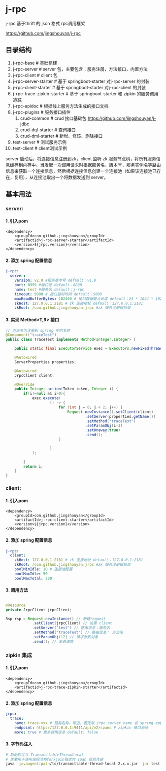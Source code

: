 # j-rpc
j-rpc 基于thrift 的 json 格式 rpc调用框架

https://github.com/jingshouyan/j-rpc


## 目录结构

1. j-rpc-base # 基础组建
2. j-rpc-server # server 包，主要包含：服务注册，方法接口，内置方法
3. j-rpc-client # client 包
4. j-rpc-server-starter # 基于 springboot-starter 对j-rpc-server 的封装
5. j-rpc-client-starter # 基于 springboot-starter 对j-rpc-client 的封装
6. j-rpc-trace-zipkin-starter # 基于 springboot-starter 和 zipkin 的服务调用追踪
7. j-rpc-apidoc # 根据线上服务方法生成的接口文档
8. j-rpc-plugins # 服务接口插件
   1. crud-common # crud 接口基础包 https://github.com/jingshouyan/j-jdbc
   2. crud-dql-starter # 查询接口
   3. crud-dml-starter # 新增、修该、删除接口
9. test-server # 测试服务示例
10. test-client # client测试示例


server 启动后，将连接信息注册到zk，client 监听 zk 服务节点树，将所有服务信息缓存到内存中。当发起一次调用请求时根据服务名，版本号，服务实例名等路由信息来获取一个连接信息，然后根据连接信息创建一个连接池（如果该连接池已存在，复用），从连接池取出一个将数据发送到 server。

## 基本用法

### server:

#### 1. 引入pom
```mvn
<dependency>
    <groupId>com.github.jingshouyan</groupId>
    <artifactId>j-rpc-server-starter</artifactId>
    <version>${jrpc.version}</version>
</dependency>
```

#### 2. 添加 spring 配置信息
```yaml
j-rpc:
  server:
    version: v2.0 #服务版本号 default：v1.0
    port: 8999 #端口号 default：8888
    name: test #服务名 default：j-rpc
    timeout: 5000 # 接口超时时间 default：5000
    maxReadBufferBytes: 102400 # 接口数据最大长度 default：25 * 1024 * 1024 （25MB）
    zkHost: 127.0.0.1:2181 # zk 连接地址 default：127.0.0.1:2181
    zkRoot: /com.github.jingshouyan.jrpc #zk 服务注册根目录

```

#### 3. 实现 Method<T,R> 接口
```java
// 方法名为注册到 spring 中的名称
@Component("traceTest")
public class TraceTest implements Method<Integer,Integer> {

    public static final ExecutorService exec = Executors.newFixedThreadPool(20,new ThreadFactoryBuilder().setNameFormat("exec-%d").build());

    @Autowired
    ServerProperties properties;

    @Autowired
    JrpcClient client;

    @Override
    public Integer action(Token token, Integer i) {
        if(i!=null && i>0){
            exec.execute(
                    () -> {
                        for (int j = 0; j < 2; j++) {
                            Request.newInstance().setClient(client)
                                    .setServer(properties.getName())
                                    .setMethod("traceTest")
                                    .setParamObj(i-1)
                                    .setOneway(true)
                                    .send();
                        }

                    }
            );

        }
        return i;
    }
}
```

### client:

#### 1. 引入pom
```mvn
<dependency>
    <groupId>com.github.jingshouyan</groupId>
    <artifactId>j-rpc-client-starter</artifactId>
    <version>${jrpc.version}</version>
</dependency>
```

#### 2. 添加 spring 配置信息
```yaml
j-rpc:
  client:
    zkHost: 127.0.0.1:2181 # zk 连接地址 default：127.0.0.1:2181
    zkRoot: /com.github.jingshouyan.jrpc #zk 服务注册根目录
    poolMinIdle: 10 # 连接池配置
    poolMaxIdle: 50
    poolMaxTotal: 200

```

#### 3. 调用方法
```java

@Resource
private JrpcClient jrpcClient;

Rsp rsp = Request.newInstance() // 新建request
            .setClient(jrpcClient) // 设置 client
            .setServer("test") // 路由信息：服务名
            .setMethod("traceTest") // 路由信息： 方法名
            .setParamObj(12) // 请求参数对象
            .send(); // 发送请求

```

### zipkin 集成

#### 1. 引入pom

```mvn
<dependency>
    <groupId>com.github.jingshouyan</groupId>
    <artifactId>j-rpc-trace-zipkin-starter</artifactId>
</dependency>
```

#### 2. 添加 spring 配置信息

```yaml
jrpc:
  trace:
    name: trace-xxx # 链路名称，可选，若无取 jrpc.server.name 或 spring.application.name
    endpoint: http://127.0.0.1:9411/api/v2/spans # zipkin 接口地址
    more: true # 更多调用信息 default: false
```

#### 3. 字节码注入
```sh
# 启动时注入 TransmittableThreadLocal
# 主要用于使用线程池和forkjoin框架时 span 信息传递
java -javaagent:path/to/transmittable-thread-local-2.x.x.jar -jar test-server.jar
```
